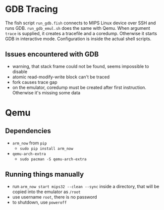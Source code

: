 # GDB Tracing

The fish script `run_gdb.fish` connects to MIPS Linux device over SSH and runs GDB. `run_gdb_emul.sh` does the same with Qemu. When argument `trace` is supplied, it creates a tracefile and a coredump. Otherwise it starts GDB in interactive mode. Configuration is inside the actual shell scripts.

## Issues encountered with GDB

* warning, that stack frame could not be found, seems impossible to disable
* atomic read-modify-write block can't be traced
* fork causes trace gap
* on the emulator, coredump must be created after first instruction. Otherwise it's missing some data

# Qemu

## Dependencies

* `arm_now` from `pip`
    * `sudo pip install arm_now`
* `qemu-arch-extra`
    * `sudo pacman -S qemu-arch-extra`

## Running things manually

* run `arm_now start mips32 --clean --sync` inside a directory, that will be copied into the emulator as `/root`
* use username `root`, there is no password
* to shutdown, use `poweroff`